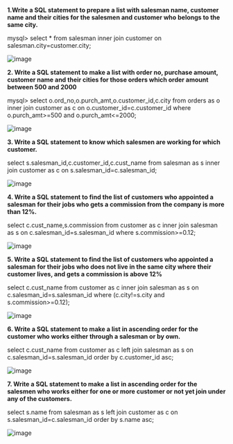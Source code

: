 
**1.Write a SQL statement to prepare a list with salesman name, customer name and their cities for the salesmen and customer who belongs to the same city.**
 

mysql> select * from salesman inner join customer on salesman.city=customer.city;

![image](https://user-images.githubusercontent.com/71078788/117627165-82f0e180-b195-11eb-9c62-4f5abb357266.png)


**2. Write a SQL statement to make a list with order no, purchase amount, customer name and their cities for those orders which order amount between 500 and 2000**


mysql> select o.ord_no,o.purch_amt,o.customer_id,c.city from orders as o inner join customer as c on o.customer_id=c.customer_id where o.purch_amt>=500 and o.purch_amt<=2000;

![image](https://user-images.githubusercontent.com/71078788/117627242-9734de80-b195-11eb-8548-bfb040c497b3.png)


**3. Write a SQL statement to know which salesmen are working for which customer.**


select s.salesman_id,c.customer_id,c.cust_name from salesman as s inner join customer as c on s.salesman_id=c.salesman_id;

![image](https://user-images.githubusercontent.com/71078788/117627290-a4ea6400-b195-11eb-9939-b024c8442af7.png)


**4. Write a SQL statement to find the list of customers who appointed a salesman for their jobs who gets a commission from the company is more than 12%.**


select c.cust_name,s.commission from  customer as c inner join salesman as s on c.salesman_id=s.salesman_id where s.commission>=0.12;

![image](https://user-images.githubusercontent.com/71078788/117627337-b0d62600-b195-11eb-8f1f-0a863023466d.png)

**5. Write a SQL statement to find the list of customers who appointed a salesman for their jobs who does not live in the same city where their customer lives, and gets a commission is above 12%**

select c.cust_name from  customer as c inner join salesman as s on c.salesman_id=s.salesman_id where (c.city!=s.city and s.commission>=0.12);

![image](https://user-images.githubusercontent.com/71078788/117627388-bd5a7e80-b195-11eb-8d73-2ae2018db869.png)

**6. Write a SQL statement to make a list in ascending order for the customer who works either through a salesman or by own.**

select c.cust_name from  customer as c left join salesman as s on c.salesman_id=s.salesman_id order by c.customer_id asc;

![image](https://user-images.githubusercontent.com/71078788/117627435-c9ded700-b195-11eb-80a8-4d9d845aa7f9.png)

**7. Write a SQL statement to make a list in ascending order for the salesmen who works either for one or more customer or not yet join under any of the customers.**

select s.name from salesman as s left join customer as c on s.salesman_id=c.salesman_id order by s.name asc;

![image](https://user-images.githubusercontent.com/71078788/117627469-d400d580-b195-11eb-9184-d46efcd9682a.png)

